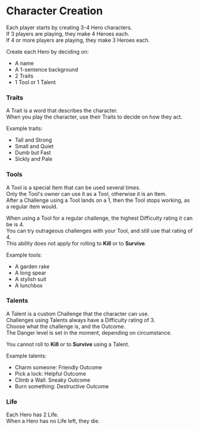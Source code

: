 # Character Creation

Each player starts by creating 3-4 Hero characters.  
If 3 players are playing, they make 4 Heroes each.  
If 4 or more players are playing, they make 3 Heroes each.

Create each Hero by deciding on:

- A name
- A 1-sentence background
- 2 Traits
- 1 Tool or 1 Talent

### Traits

A Trait is a word that describes the character.  
When you play the character, use their Traits to decide on how they act.

Example traits:

- Tall and Strong
- Small and Quiet
- Dumb but Fast
- Sickly and Pale

### Tools

A Tool is a special Item that can be used several times.  
Only the Tool's owner can use it as a Tool, otherwise it is an Item.  
After a Challenge using a Tool lands on a 1, then the Tool stops working, as a regular item would.

When using a Tool for a regular challenge, the highest Difficulty rating it can be is 4.  
You can try outrageous challenges with your Tool, and still use that rating of 4.  
This ability does not apply for rolling to **Kill** or to **Survive**.

Example tools:

- A garden rake
- A long spear
- A stylish suit
- A lunchbox

### Talents

A Talent is a custom Challenge that the character can use.  
Challenges using Talents always have a Difficulty rating of 3.  
Choose what the challenge is, and the Outcome.  
The Danger level is set in the moment, depending on circumstance.

You cannot roll to **Kill** or to **Survive** using a Talent.

Example talents:

- Charm someone: Friendly Outcome
- Pick a lock: Helpful Outcome
- Climb a Wall: Sneaky Outcome
- Burn something: Destructive Outcome

### Life

Each Hero has 2 Life.  
When a Hero has no Life left, they die.
